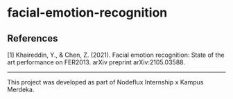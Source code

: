 # facial-emotion-recognition

## References

[1] Khaireddin, Y., & Chen, Z. (2021). Facial emotion recognition: State of the art performance on FER2013. arXiv preprint arXiv:2105.03588.

---

This project was developed as part of Nodeflux Internship x Kampus Merdeka.
